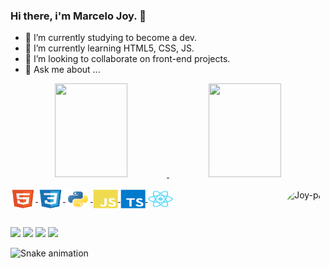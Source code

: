 ### Hi there, i'm Marcelo Joy. 👋

- 🔭 I’m currently studying to become a dev.
- 🌱 I’m currently learning HTML5, CSS, JS.
- 👯 I’m looking to collaborate on front-end projects.
- 💬 Ask me about ...

<div align="center">
  <a href="https://github.com/marcelojoy">
  <img width="48%" height="150em" src="https://github-readme-stats.vercel.app/api?username=marcelojoy&show_icons=true&theme=dracula&include_all_commits=true&count_private=true"/>
  <img width="48%" height="150em" src="https://github-readme-stats.vercel.app/api/top-langs/?username=marcelojoy&layout=compact&langs_count=7&theme=dracula"/>
</div>
 
 <div style="display: inline_block"><br>
  <img align="center" alt="Joy-HTML" height="30" width="40" src="https://raw.githubusercontent.com/devicons/devicon/master/icons/html5/html5-original.svg">
  <img align="center" alt="Joy-CSS" height="30" width="40" src="https://raw.githubusercontent.com/devicons/devicon/master/icons/css3/css3-original.svg">
  <img align="center" alt="Joy-Python" height="30" width="40" src="https://raw.githubusercontent.com/devicons/devicon/master/icons/python/python-original.svg">
  <img align="center" alt="Joy-Js" height="30" width="40" src="https://raw.githubusercontent.com/devicons/devicon/master/icons/javascript/javascript-plain.svg">
  <img align="center" alt="Joy-Ts" height="30" width="40" src="https://raw.githubusercontent.com/devicons/devicon/master/icons/typescript/typescript-plain.svg">
  <img align="center" alt="Joy-React" height="30" width="40" src="https://raw.githubusercontent.com/devicons/devicon/master/icons/react/react-original.svg">
  <img align="right" alt="Joy-pic" height="150" style="border-radius:50px;" src="https://media.discordapp.net/attachments/630731937635631105/1047148199925780511/darkness1.jpg?width=676&height=676">
</div>
 
  ##
 
<div> 
  <a href="https://www.linkedin.com/in/marcelo-capistrano-da-silva-b759378" target="_blank"><img src="https://img.shields.io/badge/-LinkedIn-%230077B5?style=for-the-badge&logo=linkedin&logoColor=white" target="_blank"></a> 
  <a href="https://www.instagram.com/t0xic_j0y/" target="_blank"><img src="https://img.shields.io/badge/-Instagram-%23E4405F?style=for-the-badge&logo=instagram&logoColor=white" target="_blank"></a>
 	<a href="https://www.twitch.tv/marcelojoy" target="_blank"><img src="https://img.shields.io/badge/Twitch-9146FF?style=for-the-badge&logo=twitch&logoColor=white" target="_blank"></a>
  <a href = "mailto:marcelo.joy@gmail.com"><img src="https://img.shields.io/badge/-Gmail-%23333?style=for-the-badge&logo=gmail&logoColor=white" target="_blank"></a>
  
  ![Snake animation](https://github.com/marcelojoy/marcelojoy/blob/output/github-contribution-grid-snake.svg)
 
</div>

